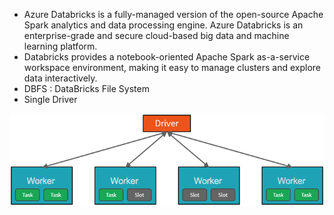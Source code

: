 - Azure Databricks is a fully-managed version of the open-source Apache Spark analytics and data processing engine. Azure Databricks is an enterprise-grade and secure cloud-based big data and machine learning platform.
- Databricks provides a notebook-oriented Apache Spark as-a-service workspace environment, making it easy to manage clusters and explore data interactively.
- DBFS : DataBricks File System
- Single Driver

![](viz3.png)

